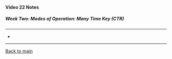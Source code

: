 #### Video 22 Notes

##### Week Two: Modes of Operation: Many Time Key (CTR)
---
- 

---

[Back to main](https://github.com/rot0xd/Coursera/blob/master/Cryptography/I/README.md)

